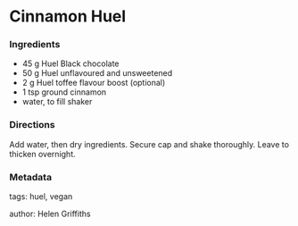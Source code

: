 # Cinnamon Huel

### Ingredients

* 45 g Huel Black chocolate
* 50 g Huel unflavoured and unsweetened
* 2 g Huel toffee flavour boost (optional)
* 1 tsp ground cinnamon
* water, to fill shaker

### Directions

Add water, then dry ingredients.  Secure cap and shake thoroughly.  Leave to thicken overnight.

### Metadata

tags: huel, vegan

author: Helen Griffiths
